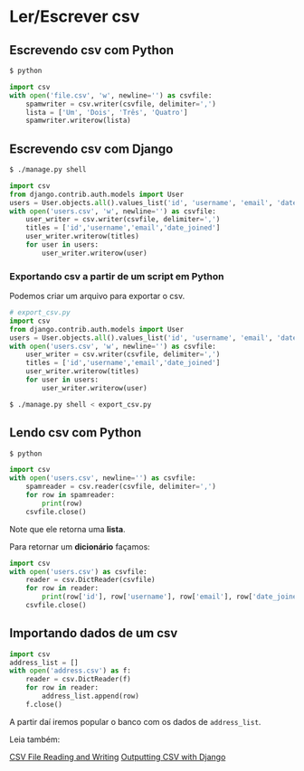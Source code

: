 # Ler/Escrever csv

## Escrevendo csv com Python

```bash
$ python
```

```python
import csv
with open('file.csv', 'w', newline='') as csvfile:
    spamwriter = csv.writer(csvfile, delimiter=',')
    lista = ['Um', 'Dois', 'Três', 'Quatro']
    spamwriter.writerow(lista)
```

## Escrevendo csv com Django

```bash
$ ./manage.py shell
```

```python
import csv
from django.contrib.auth.models import User
users = User.objects.all().values_list('id', 'username', 'email', 'date_joined')
with open('users.csv', 'w', newline='') as csvfile:
    user_writer = csv.writer(csvfile, delimiter=',')
    titles = ['id','username','email','date_joined']
    user_writer.writerow(titles)
    for user in users:
        user_writer.writerow(user)
```

### Exportando csv a partir de um script em Python

Podemos criar um arquivo para exportar o csv.

```python
# export_csv.py
import csv
from django.contrib.auth.models import User
users = User.objects.all().values_list('id', 'username', 'email', 'date_joined')
with open('users.csv', 'w', newline='') as csvfile:
    user_writer = csv.writer(csvfile, delimiter=',')
    titles = ['id','username','email','date_joined']
    user_writer.writerow(titles)
    for user in users:
        user_writer.writerow(user)
```

```bash
$ ./manage.py shell < export_csv.py
```

## Lendo csv com Python

```bash
$ python
```

```python
import csv
with open('users.csv', newline='') as csvfile:
    spamreader = csv.reader(csvfile, delimiter=',')
    for row in spamreader:
        print(row)
    csvfile.close()
```

Note que ele retorna uma **lista**.

Para retornar um **dicionário** façamos:

```python
import csv
with open('users.csv') as csvfile:
    reader = csv.DictReader(csvfile)
    for row in reader:
        print(row['id'], row['username'], row['email'], row['date_joined'])
    csvfile.close()
```


## Importando dados de um csv

```python
import csv
address_list = []
with open('address.csv') as f:
    reader = csv.DictReader(f)
    for row in reader:
        address_list.append(row)
    f.close()
```

A partir daí iremos popular o banco com os dados de `address_list`.

Leia também:

[CSV File Reading and Writing][0]
[Outputting CSV with Django][1]

[0]: https://docs.python.org/3/library/csv.html
[1]: https://docs.djangoproject.com/ja/1.9/howto/outputting-csv/
